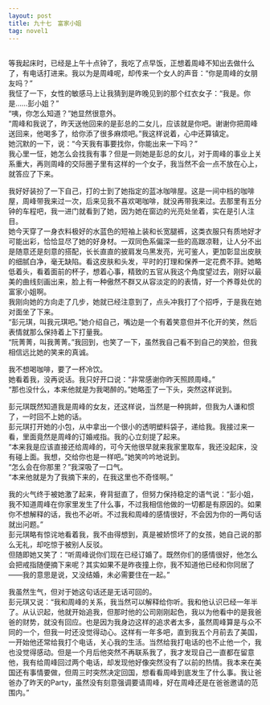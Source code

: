 ```yaml
---
layout: post
title: 九十七　富家小姐
tag: novel1
---
```

<br />
等我起床时，已经是上午十点钟了，我吃了点早饭，正想着周峰不知出去做什么了，有电话打进来。我以为是周峰呢，却传来一个女人的声音：“你是周峰的女朋友吗？”<br />
我怔了一下，女性的敏感马上让我猜到是昨晚见到的那个红衣女子：“我是。你是……彭小姐？”<br />
“咦，你怎么知道？”她显然很意外。<br />
“周峰和我说了，昨天送他回来的是彭总的二女儿，应该就是你吧。谢谢你把周峰送回来，他喝多了，给你添了很多麻烦吧。”我这样说着，心中还算镇定。<br />
她沉默的一下，说：“今天我有事要找你，你能出来一下吗？”<br />
我心里一怔，她怎么会找我有事？但是一则她是彭总的女儿，对于周峰的事业上关系重大，再则周峰的交际圈子里有这样的一个女子，我当然不会一点不放在心上，就答应了下来。

我好好装扮了一下自己，打的士到了她指定的蓝冰咖啡屋。这是一间中档的咖啡屋，周峰带我来过一次，后来见我不喜欢喝咖啡，就没再带我来过。去那里有五分钟的车程吧，我一进门就看到了她，因为她在窗边的光亮处坐着，实在是引人注目。<br />
她今天穿了一身衣料极好的水蓝色的短袖上装和长宽腿裤，这类衣服只有质地好才可能出彩，恰恰显尽了她的好身材。一双同色系偏深一些的高跟凉鞋，让人分不出是随意还是刻意的搭配，长长直直的披肩发乌黑发亮，光可鉴人，更加彰显出皮肤的细腻白净，毫无缺陷。看这皮肤和头发，平时的打理和保养一定花费不菲。她略低着头，看着面前的杯子，想着心事，精致的五官从我这个角度望过去，刚好以最美的曲线刻画出来，脸上有一种傲然不群又从容淡定的的表情，好一个养尊处优的富家小姐啊。<br />
我刚向她的方向走了几步，她就已经注意到了，点头冲我打了个招呼，于是我在她对面坐了下来。<br />
“彭元琪，叫我元琪吧。”她介绍自己，嘴边是一个有着笑意但并不化开的笑，然后表情就那么保持着上下打量我。<br />
“阮菁菁，叫我菁菁。”我回到，也笑了一下，虽然我自己看不到自己的笑脸，但我相信远比她的笑来的真诚。

我不想喝咖啡，要了一杯冷饮。<br />
她看着我，没再说话。我只好开口说：“非常感谢你昨天照顾周峰。”<br />
“那也没什么，本来他就是为我喝醉的。”她略歪了一下头，突然这样说到。

彭元琪既然知道我是周峰的女友，还这样说，当然是一种挑衅，但我为人谦和惯了，一时回不上她的话。<br />
彭元琪打开她的小包，从中拿出一个很小的透明塑料袋子，递给我。我接过来一看，里面竟然是周峰的订婚戒指。我的心立刻提了起来。<br />
“本来我是应该直接还给周峰的，可今天他很早就来我家里取车，我还没起床，没有碰上面。我想，交给你也是一样吧。”她笑吟吟地说到。<br />
“怎么会在你那里？”我深吸了一口气。<br />
“本来他就是为了我摘下来的，在我这里也不奇怪啊。”

我的火气终于被她激了起来，脊背挺直了，但努力保持稳定的语气说：“彭小姐，我不知道周峰在你家里发生了什么事，不过我相信他做的一切都是有原因的。如果你不想解释的话，我也不必听。不过我和周峰的感情很好，不会因为你的一两句话就出问题。”<br />
彭元琪略有惊诧地看着我，我不由得想到，真是被娇惯坏了的女孩，她自己说的那么无礼，却吃惊于被别人反驳。<br />
但随即她又笑了：“听周峰说你们现在已经订婚了。既然你们的感情很好，他怎么会把戒指随便摘下来呢？其实如果不是昨夜撞上你，我不知道他已经和你同居了——我的意思是说，又没结婚，未必需要住在一起。”

我虽然生气，但对于她这句话还是无话可回的。<br />
彭元琪又说：“我和周峰的关系，我当然可以解释给你听。我和他认识已经一年半了。从认识起，他就开始追我，但那时他的公司刚刚起色，我以为他看中的是我爸爸的财势，就没有回应。也是因为我身边这样的追求者太多，虽然周峰算是与众不同的一个，但我一时还没觉得动心。这样有一年多吧，直到我五个月前去了美国，一开始他还常给我打个电话，关心我的生活。当然给我打电话的也不止他一个，我也没觉得感动。但是一个月后他突然不再联系我了，我才发现自己一直都在留意他，我有给周峰回过两个电话，却发现他好像突然没有了以前的热情。我本来在美国还有事情要做，但周三时突然决定回国，想看看周峰到底发生了什么事。我让爸爸办了昨天的Party，虽然没有刻意强调要请周峰，好在周峰还是在爸爸邀请的范围内。”
